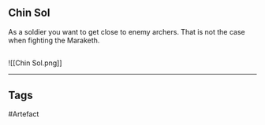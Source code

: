 ## Chin Sol
As a soldier you want to get close to enemy archers.
That is not the case when fighting the Maraketh.
## 
![[Chin Sol.png]]

---
## Tags
#Artefact
